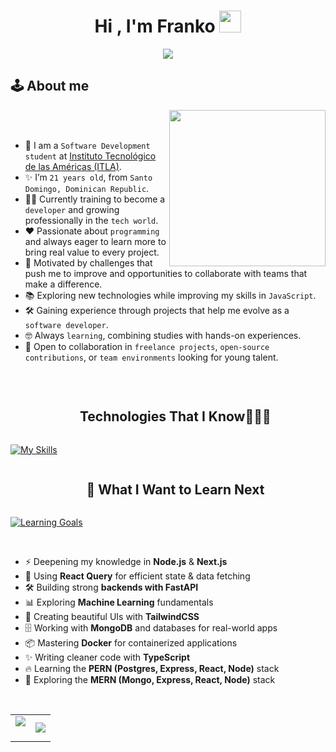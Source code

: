 <h1 align="center"><b>Hi , I'm Franko </b><img src="https://media.giphy.com/media/hvRJCLFzcasrR4ia7z/giphy.gif" width="35"></h1>
<p align="center">
  <a href="[https://github.com/DenverCoder1/readme-typing-svg"><img src="https://readme-typing-svg.herokuapp.com/?font=Time+New+Roman&color=%2300FF41&size=25&center=true&vCenter=true&width=600&height=100&lines=Software+Development+Student;Always+learning+new+things"></a>
</p>

## 🕹️ About me

<picture> <img align="right" src="https://github.com/7oSkaaa/7oSkaaa/blob/main/Images/Right_Side.gif?raw=true" width = 250px></picture>

<br><br>

- :school: I am a `Software Development student` at [Instituto Tecnológico de las Américas (ITLA)](https://itla.edu.do/).  
- :sparkles: I’m `21 years old`, from `Santo Domingo, Dominican Republic`.  
- :man_technologist: Currently training to become a `developer` and growing professionally in the `tech world`.  
- :heart: Passionate about `programming` and always eager to learn more to bring real value to every project.  
- :dart: Motivated by challenges that push me to improve and opportunities to collaborate with teams that make a difference.  
- :books: Exploring new technologies while improving my skills in `JavaScript`.  
- :hammer_and_wrench: Gaining experience through projects that help me evolve as a `software developer`.  
- :nerd_face: Always `learning`, combining studies with hands-on experiences.  
- :handshake: Open to collaboration in `freelance projects`, `open-source contributions`, or `team environments` looking for young talent.  
 

<br>


<!--h1 without bottom border-->
<div id="user-content-toc">
  <ul align="center">
    <summary><h2 style="display: inline-block">Technologies That I Know👨🏻‍💻</h2></summary>
  </ul>
</div>

<!--tech stack icons-->

[![My Skills](https://skillicons.dev/icons?i=js,html,css,python,php,react,mysql,netlify,git,github,vscode,androidstudio,discord,notion)](https://skillicons.dev)

<!--h1 without bottom border-->
<div id="user-content-toc">
  <ul align="center">
    <summary><h2 style="display: inline-block">🌱 What I Want to Learn Next</h2></summary>
  </ul>
</div>

<!--learning goals icons-->
[![Learning Goals](https://skillicons.dev/icons?i=nodejs,nextjs,react,fastapi,tailwind,mongodb,docker,ts,postgres,express)](https://skillicons.dev)

<br>

- ⚡ Deepening my knowledge in **Node.js** & **Next.js**  
- 🔄 Using **React Query** for efficient state & data fetching  
- 🛠️ Building strong **backends with FastAPI**  
- 📊 Exploring **Machine Learning** fundamentals  
- 🎨 Creating beautiful UIs with **TailwindCSS**  
- 🗄️ Working with **MongoDB** and databases for real-world apps  
- 📦 Mastering **Docker** for containerized applications  
- ✨ Writing cleaner code with **TypeScript**  
- 🔥 Learning the **PERN (Postgres, Express, React, Node)** stack  
- 🚀 Exploring the **MERN (Mongo, Express, React, Node)** stack

<br>

<!--- stats & Trophy (start) -->
<p align="center">
  <!--- stats (start) -->
<table align="center">
<tr border="none">
<td width="50%" align="center">
  
  <img  align="center"  src="https://github-readme-stats.vercel.app/api?username=CybrDev-F404x&theme=dark&show_icons=true&count_private=true" />
  <br></br>

</td>

<td width="50%" align="center">

  <!--   -->
  <img align="center" src="https://github-readme-stats.vercel.app/api/top-langs/?username=CybrDev-F404x&theme=dark&langs_count=10&hide=php,"/>
  
</td>
</tr>
</table>
<!--- stats (end) -->

